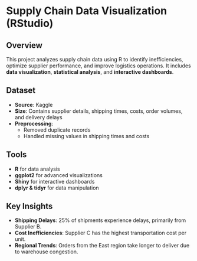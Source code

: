 # Supply Chain Data Visualization (RStudio)  

## Overview  
This project analyzes supply chain data using R to identify inefficiencies, optimize supplier performance, and improve logistics operations. It includes **data visualization**, **statistical analysis**, and **interactive dashboards**.

## Dataset  
- **Source**: Kaggle
- **Size**: Contains supplier details, shipping times, costs, order volumes, and delivery delays  
- **Preprocessing**:  
  - Removed duplicate records  
  - Handled missing values in shipping times and costs  

## Tools
- **R** for data analysis  
- **ggplot2** for advanced visualizations  
- **Shiny** for interactive dashboards  
- **dplyr & tidyr** for data manipulation

## Key Insights
- **Shipping Delays**: 25% of shipments experience delays, primarily from Supplier B.  
- **Cost Inefficiencies**: Supplier C has the highest transportation cost per unit.  
- **Regional Trends**: Orders from the East region take longer to deliver due to warehouse congestion.
